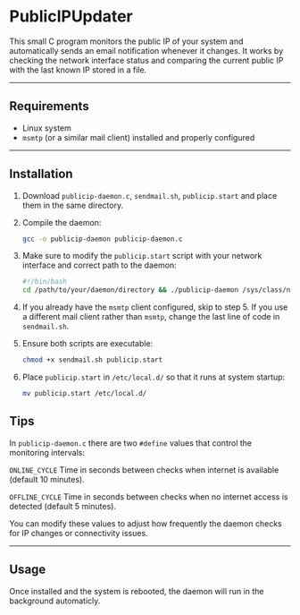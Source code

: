 # PublicIPUpdater
This small C program monitors the public IP of your system and automatically sends an email notification whenever it changes. It works by checking the network interface status and comparing the current public IP with the last known IP stored in a file.  

---

## Requirements

- Linux system  
- `msmtp` (or a similar mail client) installed and properly configured  

---

## Installation

1. Download `publicip-daemon.c`, `sendmail.sh`, `publicip.start` and place them in the same directory.
   
2. Compile the daemon:
   ```bash
   gcc -o publicip-daemon publicip-daemon.c
   
3. Make sure to modify the `publicip.start` script with your network interface and correct path to the daemon:
   ```bash
   #!/bin/bash
   cd /path/to/your/daemon/directory && ./publicip-daemon /sys/class/net/<your network interface>/operstate &

4. If you already have the `msmtp` client configured, skip to step 5. If you use a different mail client rather than `msmtp`, change the last line of code in `sendmail.sh`.

5. Ensure both scripts are executable:
   ```bash
   chmod +x sendmail.sh publicip.start

6. Place `publicip.start` in `/etc/local.d/` so that it runs at system startup:
   ```bash
   mv publicip.start /etc/local.d/

## Tips

In `publicip-daemon.c` there are two `#define` values that control the monitoring intervals:

`ONLINE_CYCLE` Time in seconds between checks when internet is available (default 10 minutes).

`OFFLINE_CYCLE` Time in seconds between checks when no internet access is detected (default 5 minutes).

You can modify these values to adjust how frequently the daemon checks for IP changes or connectivity issues.

---

## Usage

Once installed and the system is rebooted, the daemon will run in the background automaticly.
